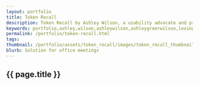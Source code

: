 ```yaml
---
layout: portfolio
title: Token Recall
description: Token Recall by Ashley Wilson, a usability advocate and programmer in Lexington, KY.
keywords: portfolio,ashley,wilson,ashleywilson,ashleygreerwilson,lexington,kentucky,ky
permalink: /portfolio/token-recall.html
tags:
thumbnail: /portfolio/assets/token_recall/images/token_recall_thumbnail_large.png
blurb: Solution for office meetings
---
```


## {{ page.title }}
